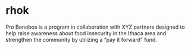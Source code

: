 # rhok
Pro Bonobos is a program in collaboration with XYZ partners designed to help raise awareness about food insecurity in the Ithaca area and strengthen the community by utilizing a “pay it forward” fund. 
